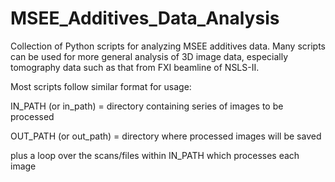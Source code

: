 # MSEE_Additives_Data_Analysis
Collection of Python scripts for analyzing MSEE additives data. Many scripts can be used for more general analysis of 3D image data, especially tomography data such as that from FXI beamline of NSLS-II.

Most scripts follow similar format for usage:

IN_PATH (or in_path) = directory containing series of images to be processed

OUT_PATH (or out_path) = directory where processed images will be saved

plus a loop over the scans/files within IN_PATH which processes each image
